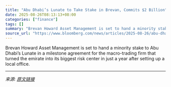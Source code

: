 ```yaml
---
title: "Abu Dhabi’s Lunate to Take Stake in Brevan, Commits $2 Billion"
date: 2025-08-26T08:13:13+08:00
categories: ["finance"]
tags: []
summary: "Brevan Howard Asset Management is set to hand a minority stake to Abu Dhabi’s Lunate in a milestone agreement for the macro-trading firm that turned the emirate into its biggest risk center in just a "
source_url: "https://www.bloomberg.com/news/articles/2025-08-26/abu-dhabi-s-lunate-to-take-stake-in-brevan-commits-2-billion"
---
```


Brevan Howard Asset Management is set to hand a minority stake to Abu Dhabi’s Lunate in a milestone agreement for the macro-trading firm that turned the emirate into its biggest risk center in just a year after setting up a local office.

---

*来源: [原文链接](https://www.bloomberg.com/news/articles/2025-08-26/abu-dhabi-s-lunate-to-take-stake-in-brevan-commits-2-billion)*
